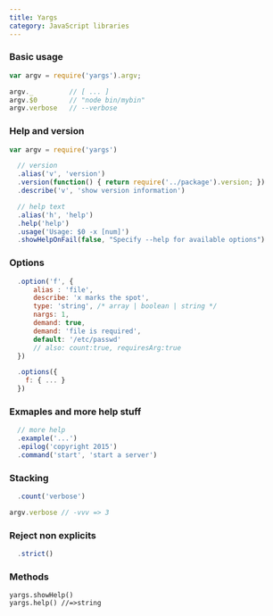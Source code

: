 ```yaml
---
title: Yargs
category: JavaScript libraries
---
```


### Basic usage

```js
var argv = require('yargs').argv;

argv._         // [ ... ]
argv.$0        // "node bin/mybin"
argv.verbose   // --verbose
```

### Help and version

```js
var argv = require('yargs')

  // version
  .alias('v', 'version')
  .version(function() { return require('../package').version; })
  .describe('v', 'show version information')

  // help text
  .alias('h', 'help')
  .help('help')
  .usage('Usage: $0 -x [num]')
  .showHelpOnFail(false, "Specify --help for available options")
```

### Options

```js
  .option('f', {
      alias : 'file',
      describe: 'x marks the spot',
      type: 'string', /* array | boolean | string */
      nargs: 1,
      demand: true,
      demand: 'file is required',
      default: '/etc/passwd'
      // also: count:true, requiresArg:true
  })

  .options({
    f: { ... }
  })
```

### Exmaples and more help stuff

```js
  // more help
  .example('...')
  .epilog('copyright 2015')
  .command('start', 'start a server')
```

### Stacking

```js
  .count('verbose')

argv.verbose // -vvv => 3
```

### Reject non explicits

```js
  .strict()
```

### Methods

```
yargs.showHelp()
yargs.help() //=>string
```

